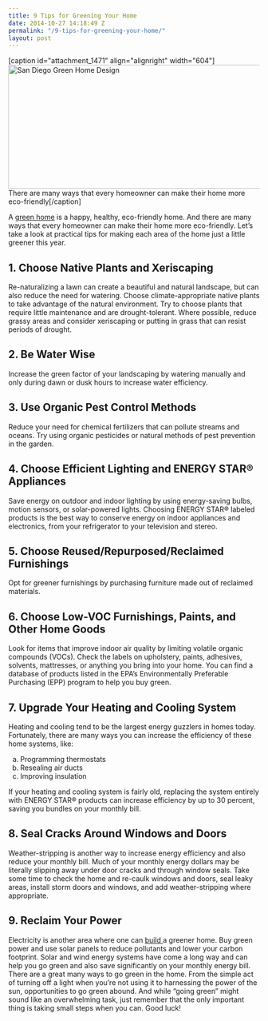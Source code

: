 ```yaml
---
title: 9 Tips for Greening Your Home
date: 2014-10-27 14:18:49 Z
permalink: "/9-tips-for-greening-your-home/"
layout: post
---
```


<style><!--
h1.mainhead, article.content h2, .sidebar h2 {margin-bottom: 2px;}
--></style>

[caption id="attachment_1471" align="alignright" width="604"]<img class=" wp-image-1471" title="Green San Diego Home" alt="San Diego Green Home Design" src="http://www.murraylampert.com/wp-content/uploads/ML-home_hero-3.jpg" width="604" height="248" /> There are many ways that every homeowner can make their home more eco-friendly[/caption]

A <a href="http://www.murraylampert.com/san-diego-green-home-construction/">green home</a> is a happy, healthy, eco-friendly home. And there are many ways that every homeowner can make their home more eco-friendly. Let’s take a look at practical tips for making each area of the home just a little greener this year.
<h2>1. Choose Native Plants and Xeriscaping</h2>
Re-naturalizing a lawn can create a beautiful and natural landscape, but can also reduce the need for watering. Choose climate-appropriate native plants to take advantage of the natural environment. Try to choose plants that require little maintenance and are drought-tolerant. Where possible, reduce grassy areas and consider xeriscaping or putting in grass that can resist periods of drought.
<h2>2. Be Water Wise</h2>
Increase the green factor of your landscaping by watering manually and only during dawn or dusk hours to increase water efficiency.
<h2>3. Use Organic Pest Control Methods</h2>
Reduce your need for chemical fertilizers that can pollute streams and oceans. Try using organic pesticides or natural methods of pest prevention in the garden.
<h2>4. Choose Efficient Lighting and ENERGY STAR® Appliances</h2>
Save energy on outdoor and indoor lighting by using energy-saving bulbs, motion sensors, or solar-powered lights. Choosing ENERGY STAR® labeled products is the best way to conserve energy on indoor appliances and electronics, from your refrigerator to your television and stereo.
<h2>5. Choose Reused/Repurposed/Reclaimed Furnishings</h2>
Opt for greener furnishings by purchasing furniture made out of reclaimed materials.
<h2>6. Choose Low-VOC Furnishings, Paints, and Other Home Goods</h2>
Look for items that improve indoor air quality by limiting volatile organic compounds (VOCs). Check the labels on upholstery, paints, adhesives, solvents, mattresses, or anything you bring into your home. You can find a database of products listed in the EPA’s Environmentally Preferable Purchasing (EPP) program to help you buy green.
<h2>7. Upgrade Your Heating and Cooling System</h2>
Heating and cooling tend to be the largest energy guzzlers in homes today. Fortunately, there are many ways you can increase the efficiency of these home systems, like:
<ol type="a">
	<li>Programming thermostats</li>
	<li>Resealing air ducts</li>
	<li>Improving insulation</li>
</ol>
If your heating and cooling system is fairly old, replacing the system entirely with ENERGY STAR® products can increase efficiency by up to 30 percent, saving you bundles on your monthly bill.
<h2>8. Seal Cracks Around Windows and Doors</h2>
Weather-stripping is another way to increase energy efficiency and also reduce your monthly bill. Much of your monthly energy dollars may be literally slipping away under door cracks and through window seals. Take some time to check the home and re-caulk windows and doors, seal leaky areas, install storm doors and windows, and add weather-stripping where appropriate.
<h2>9. Reclaim Your Power</h2>
Electricity is another area where one can <a href="http://www.murraylampert.com/san-diego-design-build-contractors/">build </a>a greener home. Buy green power and use solar panels to reduce pollutants and lower your carbon footprint. Solar and wind energy systems have come a long way and can help you go green and also save significantly on your monthly energy bill.
There are a great many ways to go green in the home. From the simple act of turning off a light when you’re not using it to harnessing the power of the sun, opportunities to go green abound. And while “going green” might sound like an overwhelming task, just remember that the only important thing is taking small steps when you can. Good luck!

